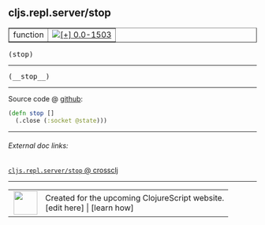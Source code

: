 ## cljs.repl.server/stop



 <table border="1">
<tr>
<td>function</td>
<td><a href="https://github.com/cljsinfo/cljs-api-docs/tree/0.0-1503"><img valign="middle" alt="[+] 0.0-1503" title="Added in 0.0-1503" src="https://img.shields.io/badge/+-0.0--1503-lightgrey.svg"></a> </td>
</tr>
</table>

<samp>(stop)</samp><br>

---

 <samp>
(__stop__)<br>
</samp>

---







Source code @ [github]():

```clj
(defn stop []
  (.close (:socket @state)))
```

<!--
Repo - tag - source tree - lines:

 <pre>

</pre>

-->

---



###### External doc links:

[`cljs.repl.server/stop` @ crossclj](http://crossclj.info/fun/cljs.repl.server/stop.html)<br>

---

 <table>
<tr><td>
<img valign="middle" align="right" width="48px" src="http://i.imgur.com/Hi20huC.png">
</td><td>
Created for the upcoming ClojureScript website.<br>
[edit here] | [learn how]
</td></tr></table>

[edit here]:https://github.com/cljsinfo/cljs-api-docs/blob/master/cljsdoc/cljs.repl.server/stop.cljsdoc
[learn how]:https://github.com/cljsinfo/cljs-api-docs/wiki/cljsdoc-files

<!--

This information was too distracting to show to readers, but I'll leave it
commented here since it is helpful to:

- pretty-print the data used to generate this document
- and show how to retrieve that data



The API data for this symbol:

```clj
{:ns "cljs.repl.server",
 :name "stop",
 :signature ["[]"],
 :name-encode "stop",
 :history [["+" "0.0-1503"]],
 :type "function",
 :full-name-encode "cljs.repl.server/stop",
 :source {:code "(defn stop []\n  (.close (:socket @state)))",
          :title "Source code",
          :repo "clojurescript",
          :tag "r1.9.14",
          :filename "src/main/clojure/cljs/repl/server.clj",
          :lines [180 181],
          :url "https://github.com/clojure/clojurescript/blob/r1.9.14/src/main/clojure/cljs/repl/server.clj#L180-L181"},
 :usage ["(stop)"],
 :full-name "cljs.repl.server/stop",
 :cljsdoc-url "https://github.com/cljsinfo/cljs-api-docs/blob/master/cljsdoc/cljs.repl.server/stop.cljsdoc"}

```

Retrieve the API data for this symbol:

```clj
;; from Clojure REPL
(require '[clojure.edn :as edn])
(-> (slurp "https://raw.githubusercontent.com/cljsinfo/cljs-api-docs/catalog/cljs-api.edn")
    (edn/read-string)
    (get-in [:symbols "cljs.repl.server/stop"]))
```

-->

